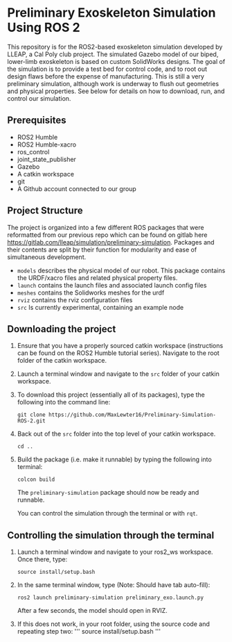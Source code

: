 # Preliminary Exoskeleton Simulation Using ROS 2

This repository is for the ROS2-based exoskeleton simulation developed by LLEAP, a Cal Poly club project. The simulated Gazebo model of our biped, lower-limb exoskeleton is based on custom SolidWorks designs. The goal of the simulation is to provide a test bed for control code, and to root out design flaws before the expense of manufacturing. This is still a very preliminary simulation, although work is underway to flush out geometries and physical properties. See below for details on how to download, run, and control our simulation.

## Prerequisites
- ROS2 Humble
- ROS2 Humble-xacro
- ros_control 
- joint_state_publisher 
- Gazebo
- A catkin workspace
- git
- A Github account connected to our group

## Project Structure
The project is organized into a few different ROS packages that were reformatted from our previous repo which can be found on gitlab here https://gitlab.com/lleap/simulation/preliminary-simulation. Packages and their contents are split by their function for modularity and ease of simultaneous development.
* `models` describes the physical model of our robot. This package contains the URDF/xacro files and related physical property files.
* `launch` contains the launch files and associated launch config files
* `meshes` contains the Solidworks meshes for the urdf
* `rviz` contains the rviz configuration files
* `src` Is currently experimental, containing an example node

## Downloading the project
1. Ensure that you have a properly sourced catkin workspace (instructions can be found on the ROS2 Humble tutorial series). Navigate to the root folder of the catkin workspace.  

2. Launch a terminal window and navigate to the `src` folder of your catkin workspace.

3. To download this project (essentially all of its packages), type the following into the command line: 
    ```
    git clone https://github.com/MaxLewter16/Preliminary-Simulation-ROS-2.git
    ```
4. Back out of the `src` folder into the top level of your catkin workspace.
    ```
    cd ..
    ```
5. Build the package (i.e. make it runnable) by typing the following into terminal:
    ```
    colcon build
    ```
    The `preliminary-simulation` package should now be ready and runnable.  

    You can control the simulation through the terminal or with `rqt`.
  

## Controlling the simulation through the terminal

1. Launch a terminal window and navigate to your ros2_ws workspace. Once there, type:
    ```
    source install/setup.bash
    ```
2. In the same terminal window, type (Note: Should have tab auto-fill):
    ```
    ros2 launch preliminary-simulation preliminary_exo.launch.py
    ```
    After a few seconds, the model should open in RVIZ.

3. If this does not work, in your root folder, using the source code and repeating step two:
    '''
    source install/setup.bash
    '''

